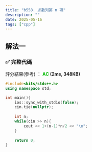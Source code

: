 ```yaml
---
title: "b558. 求數列第 n 項"
description: ""
date: 2025-05-16
tags: ["cpp"]
---
```


## 解法一

### ✅ 完整代碼

評分結果(參考) ： **<font color="#00bb00">AC</font> (2ms, 348KB)**

```cpp
#include<bits/stdc++.h>
using namespace std;

int main(){
    ios::sync_with_stdio(false);
    cin.tie(nullptr);
    
    int n;
    while(cin >> n){
        cout << 1+(n-1)*n/2 << "\n";
    }
    
    return 0;
}
```
